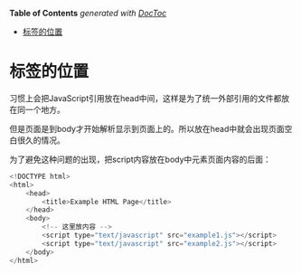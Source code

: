 <!-- START doctoc generated TOC please keep comment here to allow auto update -->
<!-- DON'T EDIT THIS SECTION, INSTEAD RE-RUN doctoc TO UPDATE -->
**Table of Contents**  *generated with [DocToc](https://github.com/thlorenz/doctoc)*

- [标签的位置](#%E6%A0%87%E7%AD%BE%E7%9A%84%E4%BD%8D%E7%BD%AE)

<!-- END doctoc generated TOC please keep comment here to allow auto update -->

# 标签的位置

习惯上会把JavaScript引用放在head中间，这样是为了统一外部引用的文件都放在同一个地方。

但是页面是到body才开始解析显示到页面上的。所以放在head中就会出现页面空白很久的情况。

为了避免这种问题的出现，把script内容放在body中元素页面内容的后面：
```js
<!DOCTYPE html>
<html>
    <head>
        <title>Example HTML Page</title>
    </head>
    <body>
        <!-- 这里放内容 -->
        <script type="text/javascript" src="example1.js"></script>
        <script type="text/javascript" src="example2.js"></script>
    </body>
</html>
```